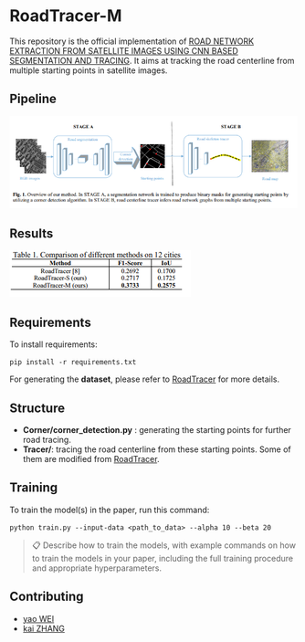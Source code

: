 # RoadTracer-M

This repository is the official implementation of [ROAD NETWORK EXTRACTION FROM SATELLITE IMAGES USING CNN BASED SEGMENTATION AND TRACING](https://ieeexplore.ieee.org/abstract/document/8898565).  It aims at tracking the road centerline from multiple starting points in satellite images.

## Pipeline 

![image-20200728150157771](README.assets/image-20200728150157771.png)

## Results

![image-20200728150255134](README.assets/image-20200728150255134.png)


## Requirements

To install requirements:

```setup
pip install -r requirements.txt
```

For generating the **dataset**, please refer to [RoadTracer](https://github.com/mitroadmaps/roadtracer) for more details.

## Structure

- **Corner/corner_detection.py** : generating the starting points for further road tracing.
- **Tracer/**: tracing the road centerline from these starting points. Some of them are modified from [RoadTracer](https://github.com/mitroadmaps/roadtracer).

## Training

To train the model(s) in the paper, run this command:

```train
python train.py --input-data <path_to_data> --alpha 10 --beta 20
```

>📋  Describe how to train the models, with example commands on how to train the models in your paper, including the full training procedure and appropriate hyperparameters.


## Contributing

- [yao WEI](https://github.com/weiyao1996)
- [kai ZHANG](https://github.com/SummerOf15)